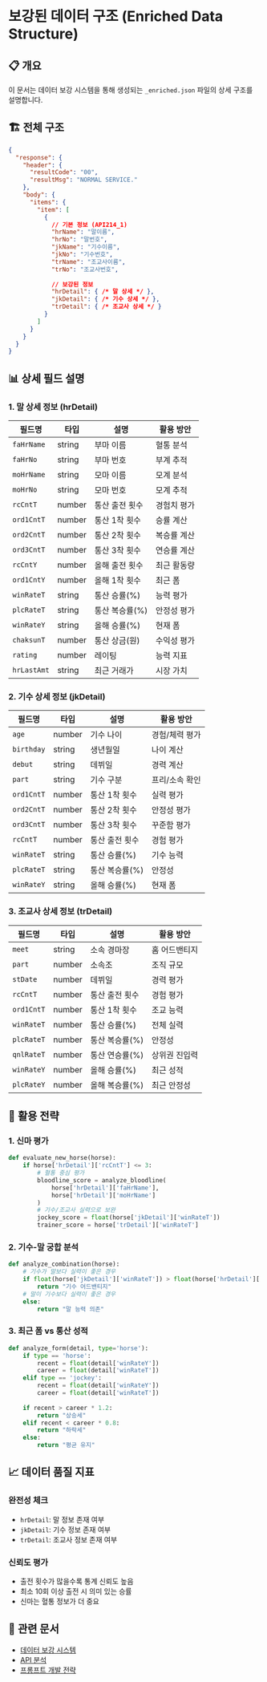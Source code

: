 # 보강된 데이터 구조 (Enriched Data Structure)

## 📋 개요

이 문서는 데이터 보강 시스템을 통해 생성되는 `_enriched.json` 파일의 상세 구조를 설명합니다.

## 🏗️ 전체 구조

```json
{
  "response": {
    "header": {
      "resultCode": "00",
      "resultMsg": "NORMAL SERVICE."
    },
    "body": {
      "items": {
        "item": [
          {
            // 기본 정보 (API214_1)
            "hrName": "말이름",
            "hrNo": "말번호",
            "jkName": "기수이름",
            "jkNo": "기수번호",
            "trName": "조교사이름",
            "trNo": "조교사번호",
            
            // 보강된 정보
            "hrDetail": { /* 말 상세 */ },
            "jkDetail": { /* 기수 상세 */ },
            "trDetail": { /* 조교사 상세 */ }
          }
        ]
      }
    }
  }
}
```

## 📊 상세 필드 설명

### 1. 말 상세 정보 (hrDetail)

| 필드명 | 타입 | 설명 | 활용 방안 |
|--------|------|------|-----------|
| `faHrName` | string | 부마 이름 | 혈통 분석 |
| `faHrNo` | string | 부마 번호 | 부계 추적 |
| `moHrName` | string | 모마 이름 | 모계 분석 |
| `moHrNo` | string | 모마 번호 | 모계 추적 |
| `rcCntT` | number | 통산 출전 횟수 | 경험치 평가 |
| `ord1CntT` | number | 통산 1착 횟수 | 승률 계산 |
| `ord2CntT` | number | 통산 2착 횟수 | 복승률 계산 |
| `ord3CntT` | number | 통산 3착 횟수 | 연승률 계산 |
| `rcCntY` | number | 올해 출전 횟수 | 최근 활동량 |
| `ord1CntY` | number | 올해 1착 횟수 | 최근 폼 |
| `winRateT` | string | 통산 승률(%) | 능력 평가 |
| `plcRateT` | string | 통산 복승률(%) | 안정성 평가 |
| `winRateY` | string | 올해 승률(%) | 현재 폼 |
| `chaksunT` | number | 통산 상금(원) | 수익성 평가 |
| `rating` | number | 레이팅 | 능력 지표 |
| `hrLastAmt` | string | 최근 거래가 | 시장 가치 |

### 2. 기수 상세 정보 (jkDetail)

| 필드명 | 타입 | 설명 | 활용 방안 |
|--------|------|------|-----------|
| `age` | number | 기수 나이 | 경험/체력 평가 |
| `birthday` | string | 생년월일 | 나이 계산 |
| `debut` | string | 데뷔일 | 경력 계산 |
| `part` | string | 기수 구분 | 프리/소속 확인 |
| `ord1CntT` | number | 통산 1착 횟수 | 실력 평가 |
| `ord2CntT` | number | 통산 2착 횟수 | 안정성 평가 |
| `ord3CntT` | number | 통산 3착 횟수 | 꾸준함 평가 |
| `rcCntT` | number | 통산 출전 횟수 | 경험 평가 |
| `winRateT` | string | 통산 승률(%) | 기수 능력 |
| `plcRateT` | string | 통산 복승률(%) | 안정성 |
| `winRateY` | string | 올해 승률(%) | 현재 폼 |

### 3. 조교사 상세 정보 (trDetail)

| 필드명 | 타입 | 설명 | 활용 방안 |
|--------|------|------|-----------|
| `meet` | string | 소속 경마장 | 홈 어드밴티지 |
| `part` | number | 소속조 | 조직 규모 |
| `stDate` | number | 데뷔일 | 경력 평가 |
| `rcCntT` | number | 통산 출전 횟수 | 경험 평가 |
| `ord1CntT` | number | 통산 1착 횟수 | 조교 능력 |
| `winRateT` | number | 통산 승률(%) | 전체 실력 |
| `plcRateT` | number | 통산 복승률(%) | 안정성 |
| `qnlRateT` | number | 통산 연승률(%) | 상위권 진입력 |
| `winRateY` | number | 올해 승률(%) | 최근 성적 |
| `plcRateY` | number | 올해 복승률(%) | 최근 안정성 |

## 🎯 활용 전략

### 1. 신마 평가
```python
def evaluate_new_horse(horse):
    if horse['hrDetail']['rcCntT'] <= 3:
        # 혈통 중심 평가
        bloodline_score = analyze_bloodline(
            horse['hrDetail']['faHrName'],
            horse['hrDetail']['moHrName']
        )
        # 기수/조교사 실력으로 보완
        jockey_score = float(horse['jkDetail']['winRateT'])
        trainer_score = horse['trDetail']['winRateT']
```

### 2. 기수-말 궁합 분석
```python
def analyze_combination(horse):
    # 기수가 말보다 실력이 좋은 경우
    if float(horse['jkDetail']['winRateT']) > float(horse['hrDetail']['winRateT']):
        return "기수 어드밴티지"
    # 말이 기수보다 실력이 좋은 경우
    else:
        return "말 능력 의존"
```

### 3. 최근 폼 vs 통산 성적
```python
def analyze_form(detail, type='horse'):
    if type == 'horse':
        recent = float(detail['winRateY'])
        career = float(detail['winRateT'])
    elif type == 'jockey':
        recent = float(detail['winRateY'])
        career = float(detail['winRateT'])
    
    if recent > career * 1.2:
        return "상승세"
    elif recent < career * 0.8:
        return "하락세"
    else:
        return "평균 유지"
```

## 📈 데이터 품질 지표

### 완전성 체크
- `hrDetail`: 말 정보 존재 여부
- `jkDetail`: 기수 정보 존재 여부
- `trDetail`: 조교사 정보 존재 여부

### 신뢰도 평가
- 출전 횟수가 많을수록 통계 신뢰도 높음
- 최소 10회 이상 출전 시 의미 있는 승률
- 신마는 혈통 정보가 더 중요

## 🔗 관련 문서
- [데이터 보강 시스템](data-enrichment-system.md)
- [API 분석](api-analysis.md)
- [프롬프트 개발 전략](prompt-development-strategy.md)
